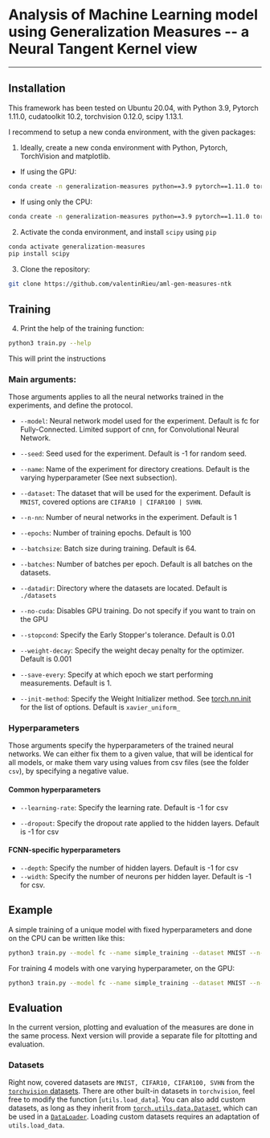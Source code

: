 # Analysis of Machine Learning model using Generalization Measures -- a Neural Tangent Kernel view

---

## Installation

This framework has been tested on Ubuntu 20.04, with Python 3.9, Pytorch 1.11.0, cudatoolkit 10.2, torchvision 0.12.0, scipy 1.13.1.

I recommend to setup a new conda environment, with the given packages:


1. Ideally, create a new conda environment with Python, Pytorch, TorchVision and matplotlib.
- If using the GPU:
```bash
conda create -n generalization-measures python==3.9 pytorch==1.11.0 torchvision==0.12.0 cudatoolkit=10.2 matplotlib -c pytorch
```

- If using only the CPU:
```bash
conda create -n generalization-measures python==3.9 pytorch==1.11.0 torchvision==0.12.0 cpuonly matplotlib -c pytorch
```
2. Activate the conda environment, and install `scipy` using `pip`
```bash
conda activate generalization-measures
pip install scipy
```

3. Clone the repository:
```bash
git clone https://github.com/valentinRieu/aml-gen-measures-ntk
```



## Training
4. Print the help of the training function:
```bash
python3 train.py --help
```
This will print the instructions

### Main arguments:

Those arguments applies to all the neural networks trained in the experiments, and define the protocol.

- `--model`: Neural network model used for the experiment. Default is fc for Fully-Connected. Limited support of cnn, for Convolutional Neural Network. 

- `--seed`: Seed used for the experiment. Default is -1 for random seed.

- `--name`: Name of the experiment for directory creations. Default is the varying hyperparameter (See next subsection).

- `--dataset`: The dataset that will be used for the experiment. Default is `MNIST`, covered options are `CIFAR10 | CIFAR100 | SVHN`.

- `--n-nn`: Number of neural networks in the experiment. Default is 1

- `--epochs`: Number of training epochs. Default is 100

- `--batchsize`: Batch size during training. Default is 64.

- `--batches`: Number of batches per epoch. Default is all batches on the datasets.

- `--datadir`: Directory where the datasets are located. Default is `./datasets`

- `--no-cuda`: Disables GPU training. Do not specify if you want to train on the GPU

- `--stopcond`: Specify the Early Stopper's tolerance. Default is 0.01

- `--weight-decay`: Specify the weight decay penalty for the optimizer. Default is 0.001

- `--save-every`: Specify at which epoch we start performing measurements. Default is 1.

- `--init-method`: Specify the Weight Initializer method. See [torch.nn.init](https://pytorch.org/docs/stable/nn.init.html) for the list of options. Default is `xavier_uniform_`

### Hyperparameters

Those arguments specify the hyperparameters of the trained neural networks. We can either fix them to a given value, that will be identical for all models, or make them vary using values from csv files (see the folder `csv`), by specifying a negative value.

#### Common hyperparameters

- `--learning-rate`: Specify the learning rate. Default is -1 for csv

- `--dropout`: Specify the dropout rate applied to the hidden layers. Default is -1 for csv

#### FCNN-specific hyperparameters

- `--depth`: Specify the number of hidden layers. Default is -1 for csv
- `--width`: Specify the number of neurons per hidden layer. Default is -1 for csv.

## Example

A simple training of a unique model with fixed hyperparameters and done on the CPU can be written like this:

```bash
python3 train.py --model fc --name simple_training --dataset MNIST --n-nn 1 --epochs 100 --depth 1 --width 512 --dropout 0.0 --learning-rate 0.01 --save-every 1 --init-method xavier_uniform_ --seed 42 --no-cuda
```

For training 4 models with one varying hyperparameter, on the GPU:

```bash
python3 train.py --model fc --name simple_training --dataset MNIST --n-nn 4 --epochs 100 --depth 1 --width -1 --dropout 0.0 --learning-rate 0.01 --save-every 1 --init-method xavier_uniform_ --seed 42
```

## Evaluation

In the current version, plotting and evaluation of the measures are done in the same process. Next version will provide a separate file for pltotting and evaluation.

### Datasets

Right now, covered datasets are `MNIST, CIFAR10, CIFAR100, SVHN` from the [`torchvision` datasets](https://pytorch.org/vision/0.12/datasets.html). There are other built-in datasets in `torchvision`, feel free to modify the function [`utils.load_data`]. You can also add custom datasets, as long as they inherit from [`torch.utils.data.Dataset`](https://pytorch.org/docs/1.11/data.html?highlight=torch%20utils%20data%20dataset#torch.utils.data.Dataset), which can be used in a [`DataLoader`](https://pytorch.org/docs/1.11/data.html?highlight=torch%20utils%20data%20dataset#torch.utils.data.DataLoader). Loading custom datasets requires an adaptation of `utils.load_data`.

























